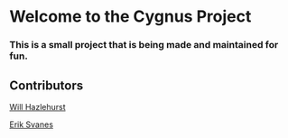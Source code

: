 Welcome to the Cygnus Project
======
### This is a small project that is being made and maintained for fun.

## Contributors
[Will Hazlehurst](https://www.linkedin.com/in/william-hazlehurst/ "Will's LinkedIn")

[Erik Svanes](https://www.linkedin.com/in/erik-svanes-63a687245/ "Erik's LinkedIn")
